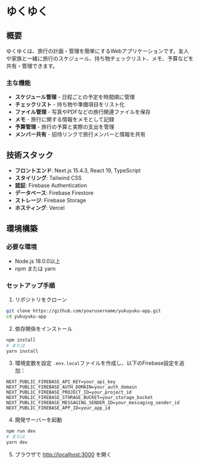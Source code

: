 # ゆくゆく

## 概要
ゆくゆくは、旅行の計画・管理を簡単にするWebアプリケーションです。友人や家族と一緒に旅行のスケジュール、持ち物チェックリスト、メモ、予算などを共有・管理できます。

### 主な機能
-  **スケジュール管理** - 日程ごとの予定を時間順に管理
-  **チェックリスト** - 持ち物や準備項目をリスト化
-  **ファイル管理** - 写真やPDFなどの旅行関連ファイルを保存
-  **メモ** - 旅行に関する情報をメモとして記録
-  **予算管理** - 旅行の予算と実際の支出を管理
-  **メンバー共有** - 招待リンクで旅行メンバーと情報を共有

## 技術スタック
- **フロントエンド**: Next.js 15.4.3, React 19, TypeScript
- **スタイリング**: Tailwind CSS
- **認証**: Firebase Authentication
- **データベース**: Firebase Firestore
- **ストレージ**: Firebase Storage
- **ホスティング**: Vercel

## 環境構築

### 必要な環境
- Node.js 18.0.0以上
- npm または yarn

### セットアップ手順

1. リポジトリをクローン
```bash
git clone https://github.com/yourusername/yukuyuku-app.git
cd yukuyuku-app
```

2. 依存関係をインストール
```bash
npm install
# または
yarn install
```

3. 環境変数を設定
`.env.local`ファイルを作成し、以下のFirebase設定を追加：
```env
NEXT_PUBLIC_FIREBASE_API_KEY=your_api_key
NEXT_PUBLIC_FIREBASE_AUTH_DOMAIN=your_auth_domain
NEXT_PUBLIC_FIREBASE_PROJECT_ID=your_project_id
NEXT_PUBLIC_FIREBASE_STORAGE_BUCKET=your_storage_bucket
NEXT_PUBLIC_FIREBASE_MESSAGING_SENDER_ID=your_messaging_sender_id
NEXT_PUBLIC_FIREBASE_APP_ID=your_app_id
```

4. 開発サーバーを起動
```bash
npm run dev
# または
yarn dev
```

5. ブラウザで [http://localhost:3000](http://localhost:3000) を開く
